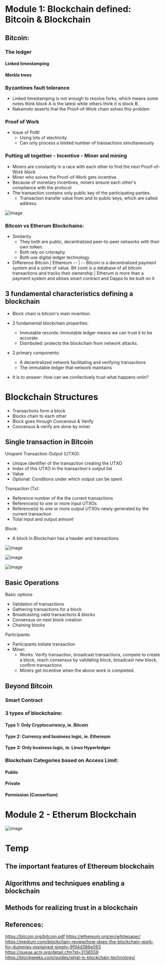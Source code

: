 # Module 1: Blockchain defined: Bitcoin & Blockchain

## Bitcoin:
### The ledger
#### Linked timestamping
#### Merkle trees
### Byzantines fault tolerance
- Linked timestamping is not enough to resolve forks, which means some notes think block A is the latest while others think it is block B.
- Nakamoto asserts that the Proof-of-Work chain solves this problem
### Proof of Work
- Issue of PoW:
  - Using lots of electricity
  - Can only process a limited number of transactions simultaneously
### Putting all together - Incentive - Miner and mining
- Miners are constantly in a race with each other to find the next Proof-of-Work block
- Miner who solves the Proof-of-Work gets incentive.
- Because of monetary incentives, miners ensure each other's compliance with the protocol
- The transaction contains only public key of the participating parties.
  - Transaction transfer value from and to public keys, which are called address.

![image](https://user-images.githubusercontent.com/79841341/150671060-8b37cea6-47e1-49a3-9bae-7ec10d654912.png)

### Bitcoin vs Etherum Blockchains:

- Similarity
  - They both are public, decentralized peer-to-peer networks with their own tolken.
  - Both rely on crtoraphy
  - Both use digital ledger technology
- Difference
  Bitcoin | Ethereum
  -- | --
  Bitcoin is a decentralized payment system and a sotre of value. Bit coint is a database of all bitcoin transactions and tracks their ownership | Etherum is more than a payment system and allows smart contract and Dapps to be built on it
  
## 3 fundamental characteristics defining a blockchain

- Block chain is bitcoin's main invention.

- 2 fundamental blockchain properties:
  - Immutable records: Immutable ledger means we can trust it to be accurate
  - Distributed: protects the blockchain from network attacks.

- 2 primary components:
  - A decentralized network facilitating and verifying transactions
  - The immutable ledger that network maintains

- It is to answer: How can we conllectively trust what happens onlin?

# Blockchain Structures

- Transactions form a block
- Blocks chain to each other
- Block goes through Concensus & Verify
- Concensus & verify are done by miner

## Single transaction in Bitcoin

Unspent Transaction Output (UTXO):
- Unique identifier of the transaction creating the UTXO
- Index of this UTXO in the transaction's output list
- Value
- Optional: Conditions under which output can be spent

Transaction (Tx):
- Reference number of the the current transactions
- Reference(s) to one or more input UTXOs
- Reference(s) to one or more output UTXOs newly generated by the current transaction
- Total input and output amount

Block:
- A block in Blockchain has a header and transactions

![image](https://user-images.githubusercontent.com/79841341/150681793-9508809d-0eba-44e7-93f9-e2bfc79f3bf3.png)

![image](https://user-images.githubusercontent.com/79841341/150681979-2208f2d4-6392-449e-bc85-070fefba536c.png)

![image](https://user-images.githubusercontent.com/79841341/150682192-9523c110-4d69-41da-9caa-bf140ef9b5c5.png)

## Basic Operations

Basic options
- Validation of transactions
- Gathering transactions for a block
- Broadcasting valid transactions & blocks
- Consensus on next block creation
- Chaining blocks

Participants:
- Participants initiate transaction
- Miner:
  - Works: Verify transaction, broadcast transactions, compete to create a block, reach consensus by validating block, broadcast new block, confirm transactions
  - Miners get incentive when the above work is completed.

## Beyond Bitcoin

### Smart Contract

### 3 types of blockchains:
#### Type 1: Only Cryptocurrency, ie. Bitcoin
#### Type 2: Currency and business logic, ie. Ethereum
#### Type 3: Only business logic, ie. Linux Hyperledger

### Blockchain Categories based on Access Limit:
#### Public
#### Private
#### Permission (Consortium)

# Module 2 - Etherum Blockchain

![image](https://user-images.githubusercontent.com/79841341/150802368-1e57ee83-7203-4ffe-a2a5-1e0c3a6ac242.png)



# Temp
## The important features of Ethereum blockchain
## Algorithms and techniques enabling a blockchain
## Methods for realizing trust in a blockchain

## References:
https://bitcoin.org/bitcoin.pdf
https://ethereum.org/en/whitepaper/
https://medium.com/blockchain-review/how-does-the-blockchain-work-for-dummies-explained-simply-9f94d386e093
https://queue.acm.org/detail.cfm?id=3136559
https://blockgeeks.com/guides/what-is-blockchain-technology/
